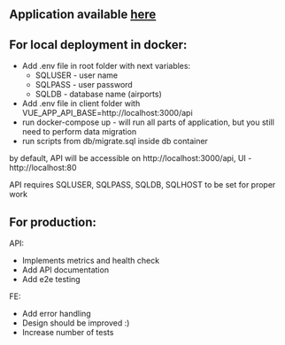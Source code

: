 ## Application available [here](http://34.245.192.86/)

## For local deployment in docker:
* Add .env file in root folder with next variables: 
    * SQLUSER - user name
    * SQLPASS - user password
    * SQLDB - database name (airports)
* Add .env file in client folder with VUE_APP_API_BASE=http://localhost:3000/api
* run docker-compose up - will run all parts of application, but you still need to perform data migration
* run scripts from db/migrate.sql inside db container

by default, API will be accessible on http://localhost:3000/api, UI - http://localhost:80 

API requires SQLUSER, SQLPASS, SQLDB, SQLHOST to be set for proper work

## For production:
API:
* Implements metrics and health check
* Add API documentation
* Add e2e testing 

FE:
* Add error handling
* Design should be improved :)
* Increase number of tests